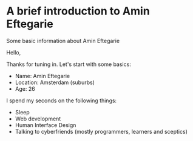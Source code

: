 # A brief introduction to Amin Eftegarie
Some basic information about Amin Eftegarie

Hello,

Thanks for tuning in. Let's start with some basics:
* Name: Amin Eftegarie
* Location: Amsterdam (suburbs)
* Age: 26

I spend my seconds on the following things:
* Sleep
* Web development
* Human Interface Design
* Talking to cyberfriends (mostly programmers, learners and sceptics) 
